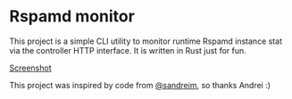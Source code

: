 # Rspamd monitor

This project is a simple CLI utility to monitor runtime Rspamd instance stat via the controller HTTP interface.
It is written in Rust just for fun.

[Screenshot](assets/screenshot.png?raw=true)

This project was inspired by code from [@sandreim](https://github.com/sandreim), so thanks Andrei :)